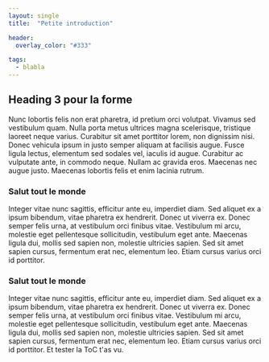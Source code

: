 ```yaml
---
layout: single
title:  "Petite introduction"

header:
  overlay_color: "#333"

tags:
  - blabla
---
```


## Heading 3 pour la forme

Nunc lobortis felis non erat pharetra, id pretium orci volutpat. Vivamus sed vestibulum quam. Nulla porta metus ultrices magna scelerisque, tristique laoreet neque varius. Curabitur sit amet porttitor lorem, non dignissim nisi. Donec vehicula ipsum in justo semper aliquam at facilisis augue. Fusce ligula lectus, elementum sed sodales vel, iaculis id augue. Curabitur ac vulputate ante, in commodo neque. Nullam ac gravida eros. Maecenas nec augue justo. Maecenas lobortis felis et enim lacinia rutrum.

### Salut tout le monde

Integer vitae nunc sagittis, efficitur ante eu, imperdiet diam. Sed aliquet ex a ipsum bibendum, vitae pharetra ex hendrerit. Donec ut viverra ex. Donec semper felis urna, at vestibulum orci finibus vitae. Vestibulum mi arcu, molestie eget pellentesque sollicitudin, vestibulum eget ante. Maecenas ligula dui, mollis sed sapien non, molestie ultricies sapien. Sed sit amet sapien cursus, fermentum erat nec, elementum leo. Etiam cursus varius orci id porttitor.

### Salut tout le monde

Integer vitae nunc sagittis, efficitur ante eu, imperdiet diam. Sed aliquet ex a ipsum bibendum, vitae pharetra ex hendrerit. Donec ut viverra ex. Donec semper felis urna, at vestibulum orci finibus vitae. Vestibulum mi arcu, molestie eget pellentesque sollicitudin, vestibulum eget ante. Maecenas ligula dui, mollis sed sapien non, molestie ultricies sapien. Sed sit amet sapien cursus, fermentum erat nec, elementum leo. Etiam cursus varius orci id porttitor.
Et tester la ToC t'as vu.